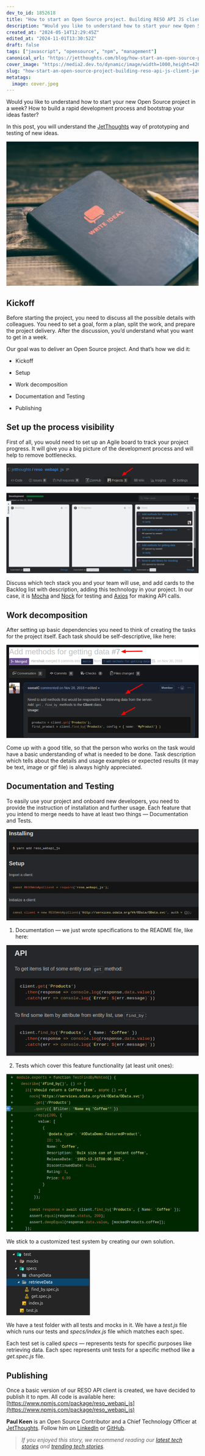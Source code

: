 ```yaml
---
dev_to_id: 1852618
title: "How to start an Open Source project. Building RESO API JS client"
description: "Would you like to understand how to start your new Open Source project in a week? How to build a..."
created_at: "2024-05-14T12:29:45Z"
edited_at: "2024-11-01T13:30:52Z"
draft: false
tags: ["javascript", "opensource", "npm", "management"]
canonical_url: "https://jetthoughts.com/blog/how-start-an-open-source-project-building-reso-api-js-client-javascript-opensource/"
cover_image: "https://media2.dev.to/dynamic/image/width=1000,height=420,fit=cover,gravity=auto,format=auto/https%3A%2F%2Fraw.githubusercontent.com%2Fjetthoughts%2Fjetthoughts.github.io%2Fmaster%2Fstatic%2Fassets%2Fimg%2Fblog%2Fhow-start-an-open-source-project-building-reso-api-js-client-javascript-opensource%2Ffile_0.jpeg"
slug: "how-start-an-open-source-project-building-reso-api-js-client-javascript-opensource"
metatags:
  image: cover.jpeg
---
```

Would you like to understand how to start your new Open Source project in a week? How to build a rapid development process and bootstrap your ideas faster?

In this post, you will understand the [JetThoughts](https://www.jetthoughts.com/) way of prototyping and testing of new ideas.

![Photo by [Aaron Burden](https://unsplash.com/@aaronburden?utm_source=medium&utm_medium=referral) on [Unsplash](https://unsplash.com?utm_source=medium&utm_medium=referral)](file_0.jpeg)

## Kickoff

Before starting the project, you need to discuss all the possible details with colleagues. You need to set a goal, form a plan, split the work, and prepare the project delivery. After the discussion, you’d understand what you want to get in a week.

Our goal was to deliver an Open Source project. And that’s how we did it:

* Kickoff

* Setup

* Work decomposition

* Documentation and Testing

* Publishing

## Set up the process visibility

First of all, you would need to set up an Agile board to track your project progress. It will give you a big picture of the development process and will help to remove bottlenecks.

![](file_1.png)

![](file_2.png)

Discuss which tech stack you and your team will use, and add cards to the Backlog list with description, adding this technology in your project. In our case, it is [Mocha](https://mochajs.org/) and [Nock](https://github.com/nock/nock) for testing and [Axios](https://github.com/axios/axios) for making API calls.

## Work decomposition

After setting up basic dependencies you need to think of creating the tasks for the project itself. Each task should be self-descriptive, like here:

![](file_3.png)

Come up with a good title, so that the person who works on the task would have a basic understanding of what is needed to be done. Task description which tells about the details and usage examples or expected results (it may be text, image or gif file) is always highly appreciated.

## Documentation and Testing

To easily use your project and onboard new developers, you need to provide the instruction of installation and further usage. Each feature that you intend to merge needs to have at least two things — Documentation and Tests.

![](file_4.png)

 1. Documentation — we just wrote specifications to the README file, like here:

![](file_5.png)

2. Tests which cover this feature functionality (at least unit ones):

![](file_6.png)

We stick to a customized test system by creating our own solution.

![](file_7.png)

We have a test folder with all tests and mocks in it.
We have a *test.js* file which runs our tests and *specs/index.js* file which matches each spec.

Each test set is called *specs* — represents tests for specific purposes like retrieving data. Each spec represents unit tests for a specific method like a *get.spec.js* file.

## Publishing

Once a basic version of our RESO API client is created, we have decided to publish it to npm. All code is available here: [https://www.npmjs.com/package/reso_webapi_js](https://www.npmjs.com/package/reso_webapi_js)

**Paul Keen** is an Open Source Contributor and a Chief Technology Officer at [JetThoughts](https://www.jetthoughts.com). Follow him on [LinkedIn](https://www.linkedin.com/in/paul-keen/) or [GitHub](https://github.com/pftg).
>  *If you enjoyed this story, we recommend reading our [latest tech stories](https://jtway.co/latest) and [trending tech stories](https://jtway.co/trending).*
